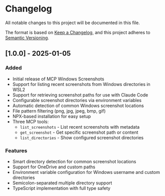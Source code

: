 # Changelog

All notable changes to this project will be documented in this file.

The format is based on [Keep a Changelog](https://keepachangelog.com/en/1.0.0/),
and this project adheres to [Semantic Versioning](https://semver.org/spec/v2.0.0.html).

## [1.0.0] - 2025-01-05

### Added
- Initial release of MCP Windows Screenshots
- Support for listing recent screenshots from Windows directories in WSL2
- Support for retrieving screenshot paths for use with Claude Code
- Configurable screenshot directories via environment variables
- Automatic detection of common Windows screenshot locations
- File pattern filtering (png, jpg, jpeg, bmp, gif)
- NPX-based installation for easy setup
- Three MCP tools:
  - `list_screenshots` - List recent screenshots with metadata
  - `get_screenshot` - Get specific screenshot path or content
  - `list_directories` - Show configured screenshot directories

### Features
- Smart directory detection for common screenshot locations
- Support for OneDrive and custom paths
- Environment variable configuration for Windows username and custom directories
- Semicolon-separated multiple directory support
- TypeScript implementation with full type safety